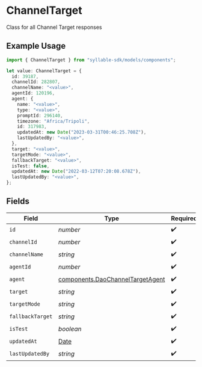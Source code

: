 # ChannelTarget

Class for all Channel Target responses

## Example Usage

```typescript
import { ChannelTarget } from "syllable-sdk/models/components";

let value: ChannelTarget = {
  id: 39187,
  channelId: 282807,
  channelName: "<value>",
  agentId: 120196,
  agent: {
    name: "<value>",
    type: "<value>",
    promptId: 296140,
    timezone: "Africa/Tripoli",
    id: 317983,
    updatedAt: new Date("2023-03-31T00:46:25.708Z"),
    lastUpdatedBy: "<value>",
  },
  target: "<value>",
  targetMode: "<value>",
  fallbackTarget: "<value>",
  isTest: false,
  updatedAt: new Date("2022-03-12T07:20:08.678Z"),
  lastUpdatedBy: "<value>",
};
```

## Fields

| Field                                                                                         | Type                                                                                          | Required                                                                                      | Description                                                                                   |
| --------------------------------------------------------------------------------------------- | --------------------------------------------------------------------------------------------- | --------------------------------------------------------------------------------------------- | --------------------------------------------------------------------------------------------- |
| `id`                                                                                          | *number*                                                                                      | :heavy_check_mark:                                                                            | N/A                                                                                           |
| `channelId`                                                                                   | *number*                                                                                      | :heavy_check_mark:                                                                            | N/A                                                                                           |
| `channelName`                                                                                 | *string*                                                                                      | :heavy_check_mark:                                                                            | N/A                                                                                           |
| `agentId`                                                                                     | *number*                                                                                      | :heavy_check_mark:                                                                            | N/A                                                                                           |
| `agent`                                                                                       | [components.DaoChannelTargetAgent](../../models/components/daochanneltargetagent.md)          | :heavy_check_mark:                                                                            | N/A                                                                                           |
| `target`                                                                                      | *string*                                                                                      | :heavy_check_mark:                                                                            | N/A                                                                                           |
| `targetMode`                                                                                  | *string*                                                                                      | :heavy_check_mark:                                                                            | N/A                                                                                           |
| `fallbackTarget`                                                                              | *string*                                                                                      | :heavy_check_mark:                                                                            | N/A                                                                                           |
| `isTest`                                                                                      | *boolean*                                                                                     | :heavy_check_mark:                                                                            | N/A                                                                                           |
| `updatedAt`                                                                                   | [Date](https://developer.mozilla.org/en-US/docs/Web/JavaScript/Reference/Global_Objects/Date) | :heavy_check_mark:                                                                            | N/A                                                                                           |
| `lastUpdatedBy`                                                                               | *string*                                                                                      | :heavy_check_mark:                                                                            | N/A                                                                                           |